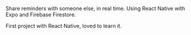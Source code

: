 Share reminders with someone else, in real time. Using React Native with Expo and Firebase Firestore.

First project with React Native, loved to learn it.

